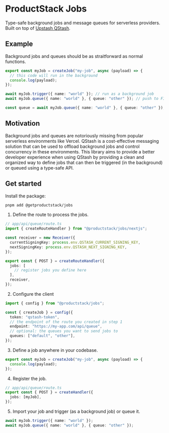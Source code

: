 # ProductStack Jobs

Type-safe background jobs and message queues for serverless providers. Built on top of
[Upstash QStash](https://upstash.com/docs/qstash/).

## Example

Background jobs and queues should be as straitforward as normal functions.

```ts
export const myJob = createJob("my-job", async (payload) => {
  // this code will run in the background
  console.log(payload);
});

await myJob.trigger({ name: "world" }); // run as a background job
await myJob.queue({ name: "world" }, { queue: "other" }); // push to FIFO queue with concurrency control
```

```ts
const queue = await myJob.queue({ name: "world" }, { queue: "other" }); // push to FIFO queue with concurrency control
```

## Motivation

Background jobs and queues are notoriously missing from popular serverless environments like Vercel. QStash is a cost-effective messaging solution that can be used to offload background jobs and control concurrency in these environments. This library aims to provide a better developer experience when using QStash by providing a clean and organized way to define jobs that can then be triggered (in the background) or queued using a type-safe API.

## Get started

Install the package:

```sh
pnpm add @getproductstack/jobs
```

1. Define the route to process the jobs.

```ts
// app/api/queue/route.ts
import { createRouteHandler } from "@productstack/jobs/nextjs";

const receiver = new Receiver({
  currentSigningKey: process.env.QSTASH_CURRENT_SIGNING_KEY,
  nextSigningKey: process.env.QSTASH_NEXT_SIGNING_KEY,
});

export const { POST } = createRouteHandler({
  jobs: [
    // register jobs you define here
  ],
  receiver,
});
```

2. Configure the client

```ts
import { config } from "@productstack/jobs";

const { createJob } = config({
  token: "qstash-token",
  // the endpoint of the route you created in step 1
  endpoint: "https://my-app.com/api/queue",
  // optional: the queues you want to send jobs to
  queues: ["default", "other"],
});
```

3. Define a job anywhere in your codebase.

```ts
export const myJob = createJob("my-job", async (payload) => {
  console.log(payload);
});
```

4. Register the job.

```ts
// app/api/queue/route.ts
export const { POST } = createHandler({
  jobs: [myJob],
});
```

5. Import your job and trigger (as a background job) or queue it.

```ts
await myJob.trigger({ name: "world" });
await myJob.queue({ name: "world" }, { queue: "other" });
```
